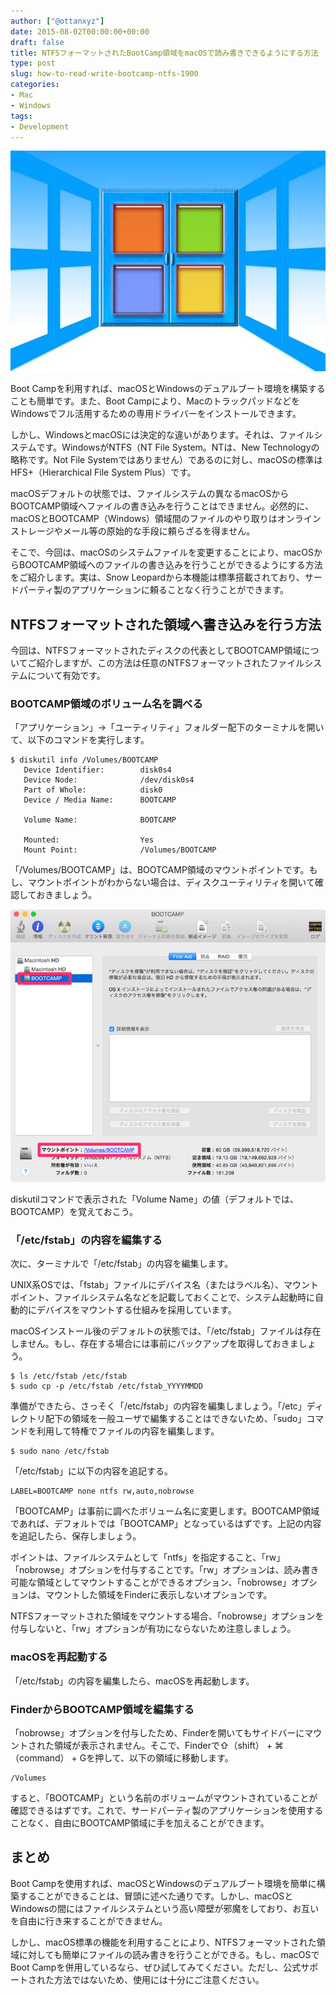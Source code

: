 ```yaml
---
author: ["@ottanxyz"]
date: 2015-08-02T00:00:00+00:00
draft: false
title: NTFSフォーマットされたBootCamp領域をmacOSで読み書きできるようにする方法
type: post
slug: how-to-read-write-bootcamp-ntfs-1900
categories:
- Mac
- Windows
tags:
- Development
---
```


![](150802-55bdb1f6b8b65.jpg)




Boot Campを利用すれば、macOSとWindowsのデュアルブート環境を構築することも簡単です。また、Boot Campにより、MacのトラックパッドなどをWindowsでフル活用するための専用ドライバーをインストールできます。





しかし、WindowsとmacOSには決定的な違いがあります。それは、ファイルシステムです。WindowsがNTFS（NT File System。NTは、New Technologyの略称です。Not File Systemではありません）であるのに対し、macOSの標準はHFS+（Hierarchical File System Plus）です。





macOSデフォルトの状態では、ファイルシステムの異なるmacOSからBOOTCAMP領域へファイルの書き込みを行うことはできません。必然的に、macOSとBOOTCAMP（Windows）領域間のファイルのやり取りはオンラインストレージやメール等の原始的な手段に頼らざるを得ません。





そこで、今回は、macOSのシステムファイルを変更することにより、macOSからBOOTCAMP領域へのファイルの書き込みを行うことができるようにする方法をご紹介します。実は、Snow Leopardから本機能は標準搭載されており、サードパーティ製のアプリケーションに頼ることなく行うことができます。





## NTFSフォーマットされた領域へ書き込みを行う方法





今回は、NTFSフォーマットされたディスクの代表としてBOOTCAMP領域についてご紹介しますが、この方法は任意のNTFSフォーマットされたファイルシステムについて有効です。





### BOOTCAMP領域のボリューム名を調べる





「アプリケーション」→「ユーティリティ」フォルダー配下のターミナルを開いて、以下のコマンドを実行します。




    
    $ diskutil info /Volumes/BOOTCAMP
       Device Identifier:        disk0s4
       Device Node:              /dev/disk0s4
       Part of Whole:            disk0
       Device / Media Name:      BOOTCAMP
    
       Volume Name:              BOOTCAMP
    
       Mounted:                  Yes
       Mount Point:              /Volumes/BOOTCAMP
    





「/Volumes/BOOTCAMP」は、BOOTCAMP領域のマウントポイントです。もし、マウントポイントがわからない場合は、ディスクユーティリティを開いて確認しておきましょう。





![](150802-55bdb1f51ea72.png)






diskutilコマンドで表示された「Volume Name」の値（デフォルトでは、BOOTCAMP）を覚えておこう。





### 「/etc/fstab」の内容を編集する





次に、ターミナルで「/etc/fstab」の内容を編集します。





UNIX系OSでは、「fstab」ファイルにデバイス名（またはラベル名）、マウントポイント、ファイルシステム名などを記載しておくことで、システム起動時に自動的にデバイスをマウントする仕組みを採用しています。





macOSインストール後のデフォルトの状態では、「/etc/fstab」ファイルは存在しません。もし、存在する場合には事前にバックアップを取得しておきましょう。



    
    $ ls /etc/fstab /etc/fstab
    $ sudo cp -p /etc/fstab /etc/fstab_YYYYMMDD





準備ができたら、さっそく「/etc/fstab」の内容を編集しましょう。「/etc」ディレクトリ配下の領域を一般ユーザで編集することはできないため、「sudo」コマンドを利用して特権でファイルの内容を編集します。




    
    $ sudo nano /etc/fstab





「/etc/fstab」に以下の内容を追記する。




    
    LABEL=BOOTCAMP none ntfs rw,auto,nobrowse





「BOOTCAMP」は事前に調べたボリューム名に変更します。BOOTCAMP領域であれば、デフォルトでは「BOOTCAMP」となっているはずです。上記の内容を追記したら、保存しましょう。



ポイントは、ファイルシステムとして「ntfs」を指定すること、「rw」「nobrowse」オプションを付与することです。「rw」オプションは、読み書き可能な領域としてマウントすることができるオプション、「nobrowse」オプションは、マウントした領域をFinderに表示しないオプションです。





NTFSフォーマットされた領域をマウントする場合、「nobrowse」オプションを付与しないと、「rw」オプションが有功にならないため注意しましょう。





### macOSを再起動する





「/etc/fstab」の内容を編集したら、macOSを再起動します。





### FinderからBOOTCAMP領域を編集する





「nobrowse」オプションを付与したため、Finderを開いてもサイドバーにマウントされた領域が表示されません。そこで、Finderで⇧（shift） + ⌘（command） + Gを押して、以下の領域に移動します。




    
    /Volumes





すると、「BOOTCAMP」という名前のボリュームがマウントされていることが確認できるはずです。これで、サードパーティ製のアプリケーションを使用することなく、自由にBOOTCAMP領域に手を加えることができます。





## まとめ





Boot Campを使用すれば、macOSとWindowsのデュアルブート環境を簡単に構築することができることは、冒頭に述べた通りです。しかし、macOSとWindowsの間にはファイルシステムという高い障壁が邪魔をしており、お互いを自由に行き来することができません。





しかし、macOS標準の機能を利用することにより、NTFSフォーマットされた領域に対しても簡単にファイルの読み書きを行うことができる。もし、macOSでBoot Campを併用しているなら、ぜひ試してみてください。ただし、公式サポートされた方法ではないため、使用には十分にご注意ください。
